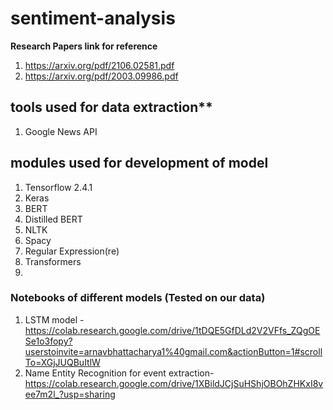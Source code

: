 # sentiment-analysis
**Research Papers link for reference**
1. https://arxiv.org/pdf/2106.02581.pdf
2. https://arxiv.org/pdf/2003.09986.pdf


## tools used for data extraction**
1. Google News API

## modules used for development of model
1. Tensorflow 2.4.1
2. Keras
3. BERT
4. Distilled BERT
5. NLTK
6. Spacy
7. Regular Expression(re)
8. Transformers
9. 

### Notebooks of different models (Tested on our data)
1. LSTM model - https://colab.research.google.com/drive/1tDQE5GfDLd2V2VFfs_ZQgOESe1o3fopy?userstoinvite=arnavbhattacharya1%40gmail.com&actionButton=1#scrollTo=XGjJUQBuItlW
2. Name Entity Recognition for event extraction- https://colab.research.google.com/drive/1XBildJCjSuHShjOBOhZHKxI8vee7m2l_?usp=sharing 
